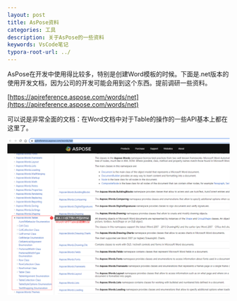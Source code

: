 ```yaml
---
layout: post
title: AsPose资料
categories: 工具
description: 关于AsPose的一些资料
keywords: VsCode笔记
typora-root-url: ../
---
```

AsPose在开发中使用得比较多，特别是创建Word模板的时候。下面是.net版本的使用开发文档，因为公司的开发可能会用到这个东西。提前调研一些资料。

[https://apireference.aspose.com/words/net](https://apireference.aspose.com/words/net)

可以说是非常全面的文档：在Word文档中对于Table的操作的一些API基本上都在这里了。

![image-20220309010918352](/images/posts/image-20220309010918352.png)
